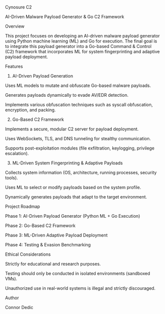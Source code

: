 Cynosure C2

AI-Driven Malware Payload Generator & Go C2 Framework

Overview

This project focuses on developing an AI-driven malware payload generator using Python machine learning (ML) and Go for execution. The final goal is to integrate this payload generator into a Go-based Command & Control (C2) framework that incorporates ML for system fingerprinting and adaptive payload deployment.

Features

1. AI-Driven Payload Generation

Uses ML models to mutate and obfuscate Go-based malware payloads.

Generates payloads dynamically to evade AV/EDR detection.

Implements various obfuscation techniques such as syscall obfuscation, encryption, and packing.

2. Go-Based C2 Framework

Implements a secure, modular C2 server for payload deployment.

Uses WebSockets, TLS, and DNS tunneling for stealthy communication.

Supports post-exploitation modules (file exfiltration, keylogging, privilege escalation).

3. ML-Driven System Fingerprinting & Adaptive Payloads

Collects system information (OS, architecture, running processes, security tools).

Uses ML to select or modify payloads based on the system profile.

Dynamically generates payloads that adapt to the target environment.

Project Roadmap

Phase 1: AI-Driven Payload Generator (Python ML + Go Execution)



Phase 2: Go-Based C2 Framework



Phase 3: ML-Driven Adaptive Payload Deployment



Phase 4: Testing & Evasion Benchmarking


Ethical Considerations

Strictly for educational and research purposes.

Testing should only be conducted in isolated environments (sandboxed VMs).

Unauthorized use in real-world systems is illegal and strictly discouraged.

Author

Connor Dedic
